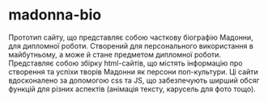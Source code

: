 # madonna-bio
Прототип сайту, що представляє собою часткову біографію Мадонни, для дипломної роботи. 
Створений для персонального використання в майбутньому, а може й стане предметом дипломної роботи.
Представляє собою збірку html-сайтів, що містять інформацію про створення та успіхи творів Мадонни як персони поп-культури.
Ці сайти вдосконалено за допомогою css та JS, що забезпечують ширший обсяг функцій для різних аспектів (анімація тексту, карусель для фото тощо).
